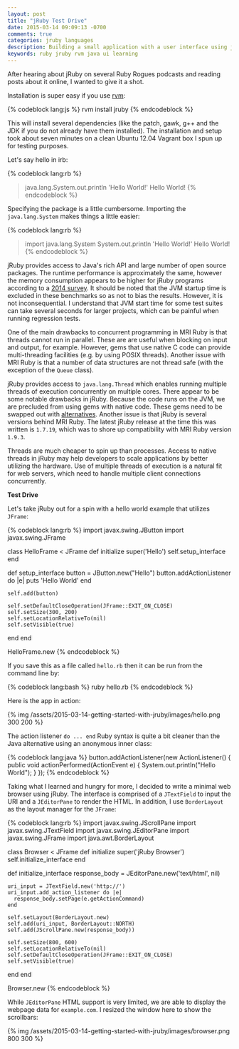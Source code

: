 ```yaml
---
layout: post
title: "jRuby Test Drive"
date: 2015-03-14 09:09:13 -0700
comments: true
categories: jruby languages
description: Building a small application with a user interface using jRuby 
keywords: ruby jruby rvm java ui learning
---
```


After hearing about jRuby on several Ruby Rogues podcasts and reading posts about it online, I wanted to give it a shot.

Installation is super easy if you use [rvm](https://rvm.io/):

{% codeblock lang:js %}
rvm install jruby
{% endcodeblock %}

This will install several dependencies (like the patch, gawk, g++ and the JDK if you do not already have them
installed). The installation and setup took about seven minutes on a clean Ubuntu 12.04 Vagrant box I spun up for
testing purposes.

Let's say hello in irb:

{% codeblock lang:rb %}
> java.lang.System.out.println 'Hello World!'
Hello World!
{% endcodeblock %}

Specifying the package is a little cumbersome. Importing the `java.lang.System` makes things a little easier:

{% codeblock lang:rb %}
> import java.lang.System
> System.out.println 'Hello World!'
Hello World!
{% endcodeblock %}

<!-- more -->

jRuby provides access to Java's rich API and large number of open source packages. The runtime performance is
approximately the same, however the memory consumption appears to be higher for jRuby programs according to a
[2014 survey](http://benchmarksgame.alioth.debian.org/u64q/benchmark.php?test=all&lang=jruby&lang2=yarv&data=u64q).
It should be noted that the JVM startup time is excluded in these benchmarks so as not to bias the results. However,
it is not inconsequential. I understand that JVM start time for some test suites can take several seconds for larger
projects, which can be painful when running regression tests.

One of the main drawbacks to concurrent programming in MRI Ruby is that threads cannot run in parallel. These are
are useful when blocking on input and output, for example. However, gems that use native C code can provide
multi-threading facilities (e.g. by using POSIX threads). Another issue with MRI Ruby is that a number of data
structures are not thread safe (with the exception of the `Queue` class).

jRuby provides access to `java.lang.Thread` which enables running multiple threads of execution concurrently
on multiple cores. There appear to be some notable drawbacks in jRuby. Because the code runs on the JVM, we are
precluded from using gems with native code. These gems need to be swapped out with
[alternatives](https://github.com/jruby/jruby/wiki/C-Extension-Alternatives). Another issue is that jRuby is several
versions behind MRI Ruby. The latest jRuby release at the time this was written is `1.7.19`, which was to shore up
compatibility with MRI Ruby version `1.9.3`.

Threads are much cheaper to spin up than processes. Access to native threads in jRuby may help developers to scale
applications by better utilizing the hardware. Use of multiple threads of execution is a natural fit for web servers,
which need to handle multiple client connections concurrently.

**Test Drive**

Let's take jRuby out for a spin with a hello world example that utilizes `JFrame`:

{% codeblock lang:rb %}
import javax.swing.JButton
import javax.swing.JFrame

class HelloFrame < JFrame
  def initialize
    super('Hello')
    self.setup_interface
  end

  def setup_interface
    button = JButton.new("Hello")
    button.addActionListener do |e|
      puts 'Hello World'
    end

    self.add(button)

    self.setDefaultCloseOperation(JFrame::EXIT_ON_CLOSE)
    self.setSize(300, 200)
    self.setLocationRelativeTo(nil)
    self.setVisible(true)
  end
end

HelloFrame.new
{% endcodeblock %}

If you save this as a file called `hello.rb` then it can be run from the command line by:

{% codeblock lang:bash %}
ruby hello.rb
{% endcodeblock %}

Here is the app in action:

{% img /assets/2015-03-14-getting-started-with-jruby/images/hello.png 300 200 %}

The action listener `do ... end` Ruby syntax is quite a bit cleaner than the Java alternative using an anonymous inner
class:

{% codeblock lang:java %}
button.addActionListener(new ActionListener() {
  public void actionPerformed(ActionEvent e) {
    System.out.println("Hello World");
  }
});
{% endcodeblock %}

Taking what I learned and hungry for more, I decided to write a minimal web browser using jRuby. The interface is
comprised of a `JTextField` to input the URI and a `JEditorPane` to render the HTML. In addition, I use `BorderLayout`
as the layout manager for the `JFrame`:

{% codeblock lang:rb %}
import javax.swing.JScrollPane
import javax.swing.JTextField
import javax.swing.JEditorPane
import javax.swing.JFrame
import java.awt.BorderLayout

class Browser < JFrame
  def initialize
    super('jRuby Browser')
    self.initialize_interface
  end

  def initialize_interface
    response_body = JEditorPane.new('text/html', nil)

    uri_input = JTextField.new('http://')
    uri_input.add_action_listener do |e|
      response_body.setPage(e.getActionCommand)
    end

    self.setLayout(BorderLayout.new)
    self.add(uri_input, BorderLayout::NORTH)
    self.add(JScrollPane.new(response_body))

    self.setSize(800, 600)
    self.setLocationRelativeTo(nil)
    self.setDefaultCloseOperation(JFrame::EXIT_ON_CLOSE)
    self.setVisible(true)
  end
end

Browser.new
{% endcodeblock %}

While `JEditorPane` HTML support is very limited, we are able to display the webpage data for `example.com`. I resized
the window here to show the scrollbars:

{% img /assets/2015-03-14-getting-started-with-jruby/images/browser.png 800 300 %}